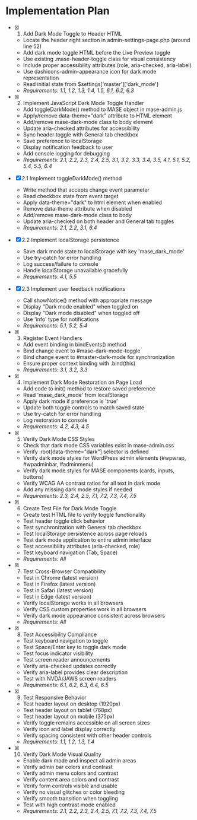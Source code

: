 # Implementation Plan

- [x] 1. Add Dark Mode Toggle to Header HTML

  - Locate the header right section in admin-settings-page.php (around line 52)
  - Add dark mode toggle HTML before the Live Preview toggle
  - Use existing .mase-header-toggle class for visual consistency
  - Include proper accessibility attributes (role, aria-checked, aria-label)
  - Use dashicons-admin-appearance icon for dark mode representation
  - Read initial state from $settings['master']['dark_mode']
  - _Requirements: 1.1, 1.2, 1.3, 1.4, 1.5, 6.1, 6.2, 6.3_

- [x] 2. Implement JavaScript Dark Mode Toggle Handler

  - Add toggleDarkMode() method to MASE object in mase-admin.js
  - Apply/remove data-theme="dark" attribute to HTML element
  - Add/remove mase-dark-mode class to body element
  - Update aria-checked attributes for accessibility
  - Sync header toggle with General tab checkbox
  - Save preference to localStorage
  - Display notification feedback to user
  - Add console logging for debugging
  - _Requirements: 2.1, 2.2, 2.3, 2.4, 2.5, 3.1, 3.2, 3.3, 3.4, 3.5, 4.1, 5.1, 5.2, 5.4, 5.5, 6.4_

- [x] 2.1 Implement toggleDarkMode() method

  - Write method that accepts change event parameter
  - Read checkbox state from event target
  - Apply data-theme="dark" to html element when enabled
  - Remove data-theme attribute when disabled
  - Add/remove mase-dark-mode class to body
  - Update aria-checked on both header and General tab toggles
  - _Requirements: 2.1, 2.2, 3.1, 6.4_

- [x] 2.2 Implement localStorage persistence

  - Save dark mode state to localStorage with key 'mase_dark_mode'
  - Use try-catch for error handling
  - Log success/failure to console
  - Handle localStorage unavailable gracefully
  - _Requirements: 4.1, 5.5_

- [x] 2.3 Implement user feedback notifications

  - Call showNotice() method with appropriate message
  - Display "Dark mode enabled" when toggled on
  - Display "Dark mode disabled" when toggled off
  - Use 'info' type for notifications
  - _Requirements: 5.1, 5.2, 5.4_

- [x] 3. Register Event Handlers

  - Add event binding in bindEvents() method
  - Bind change event to #mase-dark-mode-toggle
  - Bind change event to #master-dark-mode for synchronization
  - Ensure proper context binding with .bind(this)
  - _Requirements: 3.1, 3.2, 3.3_

- [x] 4. Implement Dark Mode Restoration on Page Load

  - Add code to init() method to restore saved preference
  - Read 'mase_dark_mode' from localStorage
  - Apply dark mode if preference is 'true'
  - Update both toggle controls to match saved state
  - Use try-catch for error handling
  - Log restoration to console
  - _Requirements: 4.2, 4.3, 4.5_

- [x] 5. Verify Dark Mode CSS Styles

  - Check that dark mode CSS variables exist in mase-admin.css
  - Verify :root[data-theme="dark"] selector is defined
  - Verify dark mode styles for WordPress admin elements (#wpwrap, #wpadminbar, #adminmenu)
  - Verify dark mode styles for MASE components (cards, inputs, buttons)
  - Verify WCAG AA contrast ratios for all text in dark mode
  - Add any missing dark mode styles if needed
  - _Requirements: 2.3, 2.4, 2.5, 7.1, 7.2, 7.3, 7.4, 7.5_

- [x] 6. Create Test File for Dark Mode Toggle

  - Create test HTML file to verify toggle functionality
  - Test header toggle click behavior
  - Test synchronization with General tab checkbox
  - Test localStorage persistence across page reloads
  - Test dark mode application to entire admin interface
  - Test accessibility attributes (aria-checked, role)
  - Test keyboard navigation (Tab, Space)
  - _Requirements: All_

- [x] 7. Test Cross-Browser Compatibility

  - Test in Chrome (latest version)
  - Test in Firefox (latest version)
  - Test in Safari (latest version)
  - Test in Edge (latest version)
  - Verify localStorage works in all browsers
  - Verify CSS custom properties work in all browsers
  - Verify dark mode appearance consistent across browsers
  - _Requirements: All_

- [x] 8. Test Accessibility Compliance

  - Test keyboard navigation to toggle
  - Test Space/Enter key to toggle dark mode
  - Test focus indicator visibility
  - Test screen reader announcements
  - Verify aria-checked updates correctly
  - Verify aria-label provides clear description
  - Test with NVDA/JAWS screen readers
  - _Requirements: 6.1, 6.2, 6.3, 6.4, 6.5_

- [x] 9. Test Responsive Behavior

  - Test header layout on desktop (1920px)
  - Test header layout on tablet (768px)
  - Test header layout on mobile (375px)
  - Verify toggle remains accessible on all screen sizes
  - Verify icon and label display correctly
  - Verify spacing consistent with other header controls
  - _Requirements: 1.1, 1.2, 1.3, 1.4_

- [x] 10. Verify Dark Mode Visual Quality

  - Enable dark mode and inspect all admin areas
  - Verify admin bar colors and contrast
  - Verify admin menu colors and contrast
  - Verify content area colors and contrast
  - Verify form controls visible and usable
  - Verify no visual glitches or color bleeding
  - Verify smooth transition when toggling
  - Test with high contrast mode enabled
  - _Requirements: 2.1, 2.2, 2.3, 2.4, 2.5, 7.1, 7.2, 7.3, 7.4, 7.5_
